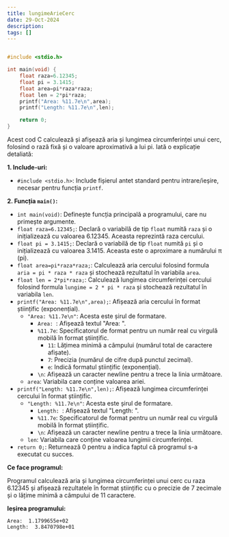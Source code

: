 ```yaml
---
title: lungimeArieCerc
date: 29-Oct-2024
description: 
tags: []
---
```


```c

#include <stdio.h>

int main(void) {
    float raza=6.12345;
    float pi = 3.1415;
    float area=pi*raza*raza;
    float len = 2*pi*raza;
    printf("Area: %11.7e\n",area);
    printf("Length: %11.7e\n",len);

    return 0;
}

```

Acest cod C calculează și afișează aria și lungimea circumferinței unui cerc, folosind o rază fixă și o valoare aproximativă a lui pi. Iată o explicație detaliată:

**1. Include-uri:**

*   `#include <stdio.h>`: Include fișierul antet standard pentru intrare/ieșire, necesar pentru funcția `printf`.

**2. Funcția `main()`:**

*   `int main(void)`: Definește funcția principală a programului, care nu primește argumente.
*   `float raza=6.12345;`: Declară o variabilă de tip `float` numită `raza` și o inițializează cu valoarea 6.12345. Aceasta reprezintă raza cercului.
*   `float pi = 3.1415;`: Declară o variabilă de tip `float` numită `pi` și o inițializează cu valoarea 3.1415. Aceasta este o aproximare a numărului π (pi).
*   `float area=pi*raza*raza;`: Calculează aria cercului folosind formula `aria = pi * raza * raza` și stochează rezultatul în variabila `area`.
*   `float len = 2*pi*raza;`: Calculează lungimea circumferinței cercului folosind formula `lungime = 2 * pi * raza` și stochează rezultatul în variabila `len`.
*   `printf("Area: %11.7e\n",area);`: Afișează aria cercului în format științific (exponențial).
    *   `"Area: %11.7e\n"`: Acesta este șirul de formatare.
        *   `Area: `: Afișează textul "Area: ".
        *   `%11.7e`: Specificatorul de format pentru un număr real cu virgulă mobilă în format științific.
            *   `11`: Lățimea minimă a câmpului (numărul total de caractere afișate).
            *   `7`: Precizia (numărul de cifre după punctul zecimal).
            *   `e`: Indică formatul științific (exponențial).
        *   `\n`: Afișează un caracter newline pentru a trece la linia următoare.
    *   `area`: Variabila care conține valoarea ariei.
*   `printf("Length: %11.7e\n",len);`: Afișează lungimea circumferinței cercului în format științific.
    *   `"Length: %11.7e\n"`: Acesta este șirul de formatare.
        *   `Length: `: Afișează textul "Length: ".
        *   `%11.7e`: Specificatorul de format pentru un număr real cu virgulă mobilă în format științific.
        *   `\n`: Afișează un caracter newline pentru a trece la linia următoare.
    *   `len`: Variabila care conține valoarea lungimii circumferinței.
*   `return 0;`: Returnează 0 pentru a indica faptul că programul s-a executat cu succes.

**Ce face programul:**

Programul calculează aria și lungimea circumferinței unui cerc cu raza 6.12345 și afișează rezultatele în format științific cu o precizie de 7 zecimale și o lățime minimă a câmpului de 11 caractere.

**Ieșirea programului:**

```
Area:  1.1799655e+02
Length:  3.8470798e+01
```

